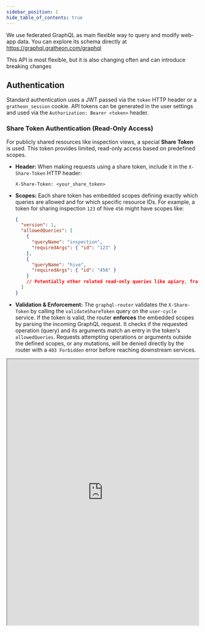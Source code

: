 ```yaml
---
sidebar_position: 1
hide_table_of_contents: true
---
```

We use federated GraphQL as main flexible way to query and modify web-app data. You can explore its schema directly at https://graphql.gratheon.com/graphql

This API is most flexible, but it is also changing often and can introduce breaking changes

## Authentication

Standard authentication uses a JWT passed via the `token` HTTP header or a `gratheon_session` cookie. API tokens can be generated in the user settings and used via the `Authorization: Bearer <token>` header.

### Share Token Authentication (Read-Only Access)

For publicly shared resources like inspection views, a special **Share Token** is used. This token provides limited, read-only access based on predefined scopes.

-   **Header:** When making requests using a share token, include it in the `X-Share-Token` HTTP header:
    ```
    X-Share-Token: <your_share_token>
    ```
-   **Scopes:** Each share token has embedded scopes defining exactly which queries are allowed and for which specific resource IDs. For example, a token for sharing inspection `123` of hive `456` might have scopes like:
    ```json
    {
      "version": 1,
      "allowedQueries": [
        {
          "queryName": "inspection",
          "requiredArgs": { "id": "123" }
        },
        {
          "queryName": "hive",
          "requiredArgs": { "id": "456" }
        }
        // Potentially other related read-only queries like apiary, frames, etc.
      ]
    }
    ```
-   **Validation & Enforcement:** The `graphql-router` validates the `X-Share-Token` by calling the `validateShareToken` query on the `user-cycle` service. If the token is valid, the router **enforces** the embedded scopes by parsing the incoming GraphQL request. It checks if the requested operation (query) and its arguments match an entry in the token's `allowedQueries`. Requests attempting operations or arguments outside the defined scopes, or any mutations, will be denied directly by the router with a `403 Forbidden` error before reaching downstream services.

<iframe src="https://graphql.gratheon.com/graphql" width="100%" height="700"></iframe>
